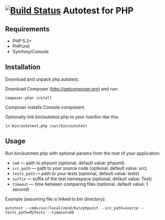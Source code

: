 [![Build Status](https://travis-ci.org/merkushin/php.autotest.png?branch=master)](https://travis-ci.org/merkushin/php.autotest) Autotest for PHP
===

Requirements
---

* PHP 5.3+
* PHPUnit
* Symfony/Console

Installation
---

Download and unpack php.autotest.

Download Composer (http://getcomposer.org) and run:

```
composer.phar install
```

Composer installs Console component


Optionally link bin/autotest.php to your /usr/bin like this:

```
ln bin/autotest.php /usr/bin/autotest
```

Usage
---

Run bin/autotest.php with optional params from the root of your application:

* ```cmd``` — path to phpunit (optional, default value: phpunit)
* ```src_path``` — path to your source code (optional, default value: src)
* ```tests_path``` — path to your tests (optional, default value: tests)
* ```suffix``` — suffix of the test namespace (optional, default value: Test)
* ```timeout``` — time between comparing files (optional, default value: 1 second)

Example (assuming file is linked to bin directory):

```
autotest --cmd=/usr/local/zend/bin/phpunit --src_path=source --tests_path=MyTests --timeout=60
```